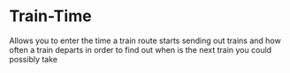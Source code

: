 # Train-Time
Allows you to enter the time a train route starts sending out trains and how often a train departs in order to find out when is the next train you could possibly take
